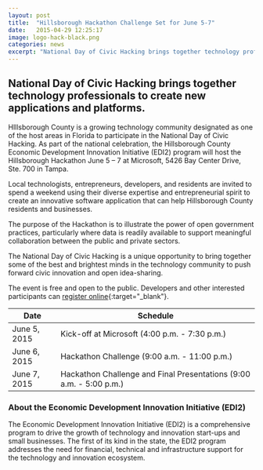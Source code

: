 ```yaml
---
layout: post
title:  "Hillsborough Hackathon Challenge Set for June 5-7"
date:   2015-04-29 12:25:17
image: logo-hack-black.png
categories: news
excerpt: "National Day of Civic Hacking brings together technology professionals to create new applications and platforms."
---
```


## National Day of Civic Hacking brings together technology professionals to create new applications and platforms.

Hlllsborough County is a growing technology community designated as one of the host areas in Florida to participate in the National Day of Civic Hacking. As part of the national celebration, the Hillsborough County Economic Development Innovation Initiative (EDI2) program will host the Hillsborough Hackathon June 5 – 7 at Microsoft, 5426 Bay Center Drive, Ste. 700 in Tampa.

Local technologists, entrepreneurs, developers, and residents are invited to spend a weekend using their diverse expertise and entrepreneurial spirit to create an innovative software application that can help Hillsborough County residents and businesses.

The purpose of the Hackathon is to illustrate the power of open government practices, particularly where data is readily available to support meaningful collaboration between the public and private sectors.

The National Day of Civic Hacking is a unique opportunity to bring together some of the best and brightest minds in the technology community to push forward civic innovation and open idea-sharing.

The event is free and open to the public. Developers and other interested participants can [register online]({{site.eventbrite}}){:target="_blank"}.

<div class="table-responsive">
	<table class="table table-striped">
		<thead>
			<tr>
				<th>Date</th>
				<th>Schedule</th>
			</tr>
		</thead>
		<tbody>
			<tr>
				<td>June 5, 2015</td>
				<td>Kick-off at Microsoft (4:00 p.m. - 7:30 p.m.)</td>
			</tr>
			<tr>
				<td>June 6, 2015</td>
				<td>Hackathon Challenge (9:00 a.m. - 11:00 p.m.) </td>
			</tr>
			<tr>
				<td>June 7, 2015</td>
				<td>Hackathon Challenge and Final Presentations (9:00 a.m. - 5:00 p.m.) </td>
			</tr>
		</tbody>
	</table>
</div>

### About the Economic Development Innovation Initiative (EDI2)

The Economic Development Innovation Initiative (EDI2) is a comprehensive program to drive the growth of technology and innovation start-ups and small businesses. The first of its kind in the state, the EDI2 program addresses the need for financial, technical and infrastructure support for the technology and innovation ecosystem.
